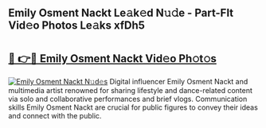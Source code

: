 ## Emily Osment Nackt Le𝚊k𝚎d N𝚞𝚍e - Part-FIt Vid𝚎o Photos Le𝚊ks xfDh5

# <h2><a href="http://fb36qq.evod.top/?m=Emily+Osment+Nackt">🔗 👉🔴 Emily Osment Nackt Vid𝚎o Ph𝚘t𝚘s</a></h2>

[![Emily Osment Nackt N𝚞d𝚎s](https://i.imgur.com/8V9OHl7.gif)](http://fb36qq.evod.top/?m=Emily+Osment+Nackt)
Digital influencer Emily Osment Nackt and multimedia artist renowned for sharing lifestyle and dance-related content via solo and collaborative performances and brief vlogs. Communication skills Emily Osment Nackt are crucial for public figures to convey their ideas and connect with the public. 
